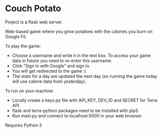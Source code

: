 # Couch Potato
Project is a flask web server.

Web-based game where you grow potatoes with the calories you burn on Google Fit.

To play the game:
 - Choose a username and write it in the text box. To access your game data in future you need to re-enter this username.
 - Click "Sign in with Google" and sign in.
 - You will get redirected to the game :)
 - The stats for a day are updated the next day (so running the game today will use calorie data from yesterday).

To run on your machine:
 - Locally create a keys.py file with API_KEY, DEV_ID and SECRET for Terra API.
 - flask and terra-python packages need to be installed with pip3.
 - Run main.py and connect to localhost:5000 in your web browser.

Requires Python 3